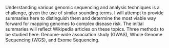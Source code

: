 Understanding various genomic sequencing and analysis techniques is a challenge, given the use of similar sounding terms. I will attempt to provide summaries here to distinguish them and determine the most viable way forward for mapping genomes to complex disease risk. The initial summaries will reflect Wikipedia articles on these topics. Three methods to be studied here: Genome-wide association study (GWAS), Whole Genome Sequencing (WGS), and Exome Sequencing. 
